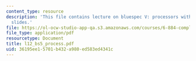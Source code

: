 ```yaml
---
content_type: resource
description: 'This file contains lecture on bluespec V: processors with the help of
  slides.'
file: https://ol-ocw-studio-app-qa.s3.amazonaws.com/courses/6-884-complex-digital-systems-spring-2005/36195ee15701b432a980ed583ed4341c_l12_bs5_process.pdf
file_type: application/pdf
resourcetype: Document
title: l12_bs5_process.pdf
uid: 36195ee1-5701-b432-a980-ed583ed4341c
---
```

